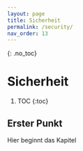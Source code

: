 ```yaml
---
layout: page
title: Sicherheit
permalink: /security/
nav_order: 13
---
```


{: .no_toc}
# Sicherheit

1. TOC
{:toc}

## Erster Punkt 

Hier beginnt das Kapitel